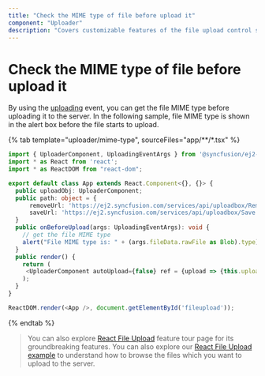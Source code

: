 ```yaml
---
title: "Check the MIME type of file before upload it"
component: "Uploader"
description: "Covers customizable features of the file upload control such as a preview image, invisible upload, progress bar, sort the file list and more."
---
```


# Check the MIME type of file before upload it

By using the [uploading](../../api/uploader/#uploading) event, you can get the file MIME type before uploading it to the server.
In the following sample, file MIME type is shown in the alert box before the file starts to upload.

{% tab template="uploader/mime-type", sourceFiles="app/**/*.tsx" %}

```typescript
import { UploaderComponent, UploadingEventArgs } from '@syncfusion/ej2-react-inputs';
import * as React from 'react';
import * as ReactDOM from "react-dom";

export default class App extends React.Component<{}, {}> {
  public uploadObj: UploaderComponent;
  public path: object = {
      removeUrl: 'https://ej2.syncfusion.com/services/api/uploadbox/Remove',
      saveUrl: 'https://ej2.syncfusion.com/services/api/uploadbox/Save'
  }
  public onBeforeUpload(args: UploadingEventArgs): void {
    // get the file MIME type
    alert("File MIME type is: " + (args.fileData.rawFile as Blob).type);
  }
  public render() {
    return (
     <UploaderComponent autoUpload={false} ref = {upload => {this.uploadObj = upload !}} asyncSettings={this.path} uploading={this.onBeforeUpload = this.onBeforeUpload.bind(this)} />
    );
  }
}

ReactDOM.render(<App />, document.getElementById('fileupload'));
```

{% endtab %}

>You can also explore [React File Upload](https://www.syncfusion.com/react-ui-components/react-file-upload) feature tour page for its groundbreaking features. You can also explore our [React File Upload example](https://ej2.syncfusion.com/react/demos/#/material/uploader/default) to understand how to browse the files which you want to upload to the server.
